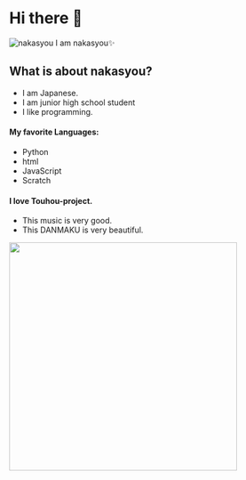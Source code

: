 # Hi there 👋
![nakasyou](https://komarev.com/ghpvc/?username=nakasyou&label=Profile%20views&style=flat)
I am nakasyou✨
## What is about nakasyou?
- I am Japanese.
- I am junior high school student
- I like programming.
#### My favorite Languages:
- Python
- html
- JavaScript
- Scratch  
  
#### I love Touhou-project.
- This music is very good.
- This DANMAKU is very beautiful.
<img width=410 src="https://github-readme-stats.vercel.app/api?username=nakasyou&count_private=true&theme=blueberry" />
<!--
**nakasyou/nakasyou** is a ✨ _special_ ✨ repository because its `README.md` (this file) appears on your GitHub profile.

Here are some ideas to get you started:

- 🔭 I’m currently working on ...
- 🌱 I’m currently learning ...
- 👯 I’m looking to collaborate on ...
- 🤔 I’m looking for help with ...
- 💬 Ask me about ...
- 📫 How to reach me: ...
- 😄 Pronouns: ...
- ⚡ Fun fact: ...
-->
